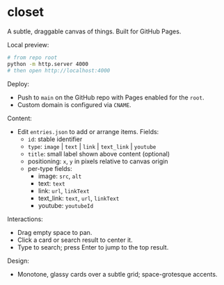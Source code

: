# closet

A subtle, draggable canvas of things. Built for GitHub Pages.

Local preview:

```bash
# from repo root
python -m http.server 4000
# then open http://localhost:4000
```

Deploy:
- Push to `main` on the GitHub repo with Pages enabled for the `root`.
- Custom domain is configured via `CNAME`.

Content:
- Edit `entries.json` to add or arrange items. Fields:
  - `id`: stable identifier
  - `type`: `image` | `text` | `link` | `text_link` | `youtube`
  - `title`: small label shown above content (optional)
  - positioning: `x`, `y` in pixels relative to canvas origin
  - per-type fields:
    - image: `src`, `alt`
    - text: `text`
    - link: `url`, `linkText`
    - text_link: `text`, `url`, `linkText`
    - youtube: `youtubeId`

Interactions:
- Drag empty space to pan.
- Click a card or search result to center it.
- Type to search; press Enter to jump to the top result.

Design:
- Monotone, glassy cards over a subtle grid; space-grotesque accents.


